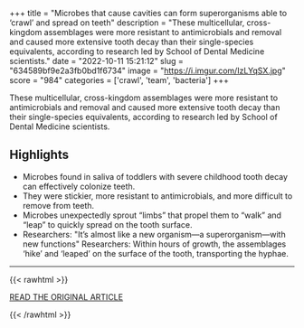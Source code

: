 +++
title = "Microbes that cause cavities can form superorganisms able to ‘crawl’ and spread on teeth"
description = "These multicellular, cross-kingdom assemblages were more resistant to antimicrobials and removal and caused more extensive tooth decay than their single-species equivalents, according to research led by School of Dental Medicine scientists."
date = "2022-10-11 15:21:12"
slug = "634589bf9e2a3fb0bd1f6734"
image = "https://i.imgur.com/IzLYqSX.jpg"
score = "984"
categories = ['crawl', 'team', 'bacteria']
+++

These multicellular, cross-kingdom assemblages were more resistant to antimicrobials and removal and caused more extensive tooth decay than their single-species equivalents, according to research led by School of Dental Medicine scientists.

## Highlights

- Microbes found in saliva of toddlers with severe childhood tooth decay can effectively colonize teeth.
- They were stickier, more resistant to antimicrobials, and more difficult to remove from teeth.
- Microbes unexpectedly sprout “limbs” that propel them to “walk” and “leap” to quickly spread on the tooth surface.
- Researchers: "It’s almost like a new organism—a superorganism—with new functions" Researchers: Within hours of growth, the assemblages ‘hike’ and ‘leaped’ on the surface of the tooth, transporting the hyphae.

---

{{< rawhtml >}}
  <p class="article-category">
    <a target="_blank" href="https://penntoday.upenn.edu/news/microbes-cause-cavities-can-form-superorganisms-able-crawl-and-spread-teeth">READ THE ORIGINAL ARTICLE</a>
  </p>
{{< /rawhtml >}}
